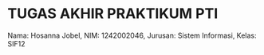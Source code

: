 # TUGAS AKHIR PRAKTIKUM PTI
Nama: Hosanna Jobel,
NIM: 1242002046,
Jurusan: Sistem Informasi,
Kelas: SIF12
